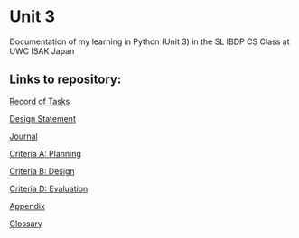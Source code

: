 Unit 3 
======

Documentation of my learning in Python (Unit 3) in the SL IBDP CS Class at UWC ISAK Japan

## Links to repository:

[Record of Tasks](https://github.com/rikiod/unit3/blob/master/RecordOfTasks.md)

[Design Statement](https://github.com/rikiod/unit3/blob/master/designStatement.md)

[Journal](https://github.com/rikiod/unit3/blob/master/journal.md)

[Criteria A: Planning](https://github.com/rikiod/unit3/blob/master/criteriaA_planning.md)

[Criteria B: Design](https://github.com/rikiod/unit3/blob/master/criteriaB_design.md)

[Criteria D: Evaluation](https://github.com/rikiod/unit3/blob/master/criteriaD_evaluation.md)

[Appendix](https://github.com/rikiod/unit3/blob/master/appendix.md)

[Glossary](https://github.com/rikiod/unit3/blob/master/glossary.md)


